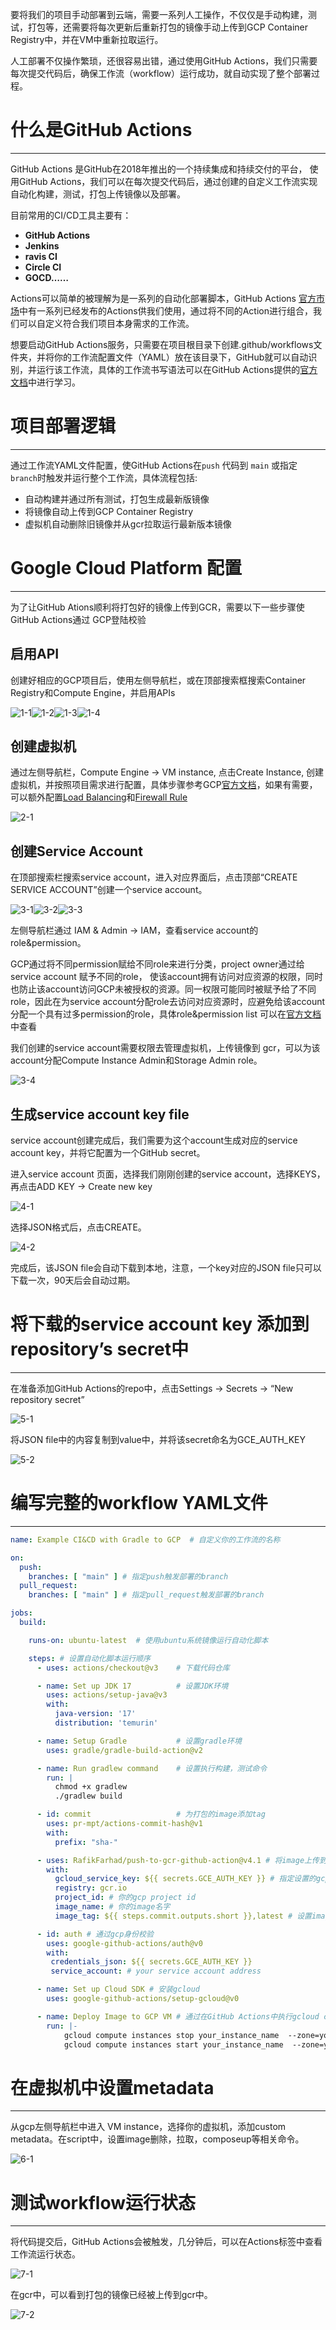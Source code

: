 要将我们的项目手动部署到云端，需要一系列人工操作，不仅仅是手动构建，测试，打包等，还需要将每次更新后重新打包的镜像手动上传到GCP Container Registry中，并在VM中重新拉取运行。

人工部署不仅操作繁琐，还很容易出错，通过使用GitHub Actions，我们只需要每次提交代码后，确保工作流（workflow）运行成功，就自动实现了整个部署过程。

# 什么是GitHub Actions

---

GitHub Actions 是GitHub在2018年推出的一个持续集成和持续交付的平台， 使用GitHub Actions，我们可以在每次提交代码后，通过创建的自定义工作流实现自动化构建，测试，打包上传镜像以及部署。

目前常用的CI/CD工具主要有：

- **GitHub Actions**
- **Jenkins**
- **ravis CI**
- **Circle CI**
- **GOCD……**

Actions可以简单的被理解为是一系列的自动化部署脚本，GitHub Actions [官方市场](https://github.com/marketplace?type=actions)中有一系列已经发布的Actions供我们使用，通过将不同的Action进行组合，我们可以自定义符合我们项目本身需求的工作流。

想要启动GitHub Actions服务，只需要在项目根目录下创建.github/workflows文件夹，并将你的工作流配置文件（YAML）放在该目录下，GitHub就可以自动识别，并运行该工作流，具体的工作流书写语法可以在GitHub Actions提供的[官方文档](https://docs.github.com/en/actions/using-workflows/workflow-syntax-for-github-actions#example-including-paths)中进行学习。

# 项目部署逻辑

---

通过工作流YAML文件配置，使GitHub Actions在`push` 代码到 `main` 或指定 `branch`时触发并运行整个工作流，具体流程包括:

- 自动构建并通过所有测试，打包生成最新版镜像
- 将镜像自动上传到GCP Container Registry
- 虚拟机自动删除旧镜像并从gcr拉取运行最新版本镜像

# Google Cloud Platform 配置

---

为了让GitHub Ations顺利将打包好的镜像上传到GCR，需要以下一些步骤使GitHub Actions通过 GCP登陆校验

## 启用API

创建好相应的GCP项目后，使用左侧导航栏，或在顶部搜索框搜索Container Registry和Compute Engine，并启用APIs


![1-1](../2022-09-15-1-1.png)![1-2](../1-2.png)![1-3](../1-3.png)![1-4](../1-4.png)

## 创建虚拟机

通过左侧导航栏，Compute Engine → VM instance, 点击Create Instance, 创建虚拟机，并按照项目需求进行配置，具体步骤参考GCP[官方文档](https://cloud.google.com/compute/docs/instances/create-start-instance)，如果有需要，可以额外配置[Load Balancing](https://cloud.google.com/load-balancing/docs/https)和[Firewall Rule](https://cloud.google.com/vpc/docs/firewalls)


![2-1](../2-1.png)

## 创建Service Account

在顶部搜索栏搜索service account，进入对应界面后，点击顶部“CREATE SERVICE ACCOUNT”创建一个service account。


![3-1](../3-1.png)![3-2](../3-2.png)![3-3](../3-3.png)


左侧导航栏通过 IAM & Admin -> IAM，查看service account的role&permission。

GCP通过将不同permission赋给不同role来进行分类，project owner通过给service account 赋予不同的role， 使该account拥有访问对应资源的权限，同时也防止该account访问GCP未被授权的资源。同一权限可能同时被赋予给了不同role，因此在为service account分配role去访问对应资源时，应避免给该account分配一个具有过多permission的role，具体role&permission list 可以在[官方文档](https://cloud.google.com/iam/docs/understanding-roles#predefined_roles)中查看

我们创建的service account需要权限去管理虚拟机，上传镜像到 gcr，可以为该account分配Compute Instance Admin和Storage Admin role。


![3-4](../3-4.png)

## 生成service account key file

service account创建完成后，我们需要为这个account生成对应的service account key，并将它配置为一个GitHub secret。

进入service account 页面，选择我们刚刚创建的service account，选择KEYS，再点击ADD KEY → Create new key


![4-1](../4-1.png)

选择JSON格式后，点击CREATE。

![4-2](../4-2.png)

完成后，该JSON file会自动下载到本地，注意，一个key对应的JSON file只可以下载一次，90天后会自动过期。

# 将下载的service account key 添加到repository’s secret中

---

在准备添加GitHub Actions的repo中，点击Settings → Secrets → “New repository secret”

![5-1](../5-1.png)

将JSON file中的内容复制到value中，并将该secret命名为GCE_AUTH_KEY

![5-2](../5-2.png)

# 编写完整的workflow YAML文件

---

```yaml
name: Example CI&CD with Gradle to GCP  # 自定义你的工作流的名称

on:
  push:
    branches: [ "main" ] # 指定push触发部署的branch
  pull_request:
    branches: [ "main" ] # 指定pull_request触发部署的branch

jobs:
  build:

    runs-on: ubuntu-latest  # 使用ubuntu系统镜像运行自动化脚本

    steps: # 设置自动化脚本运行顺序
      - uses: actions/checkout@v3    # 下载代码仓库

      - name: Set up JDK 17          # 设置JDK环境
        uses: actions/setup-java@v3
        with:
          java-version: '17'
          distribution: 'temurin'

      - name: Setup Gradle           # 设置gradle环境
        uses: gradle/gradle-build-action@v2

      - name: Run gradlew command    # 设置执行构建，测试命令
        run: |
          chmod +x gradlew
          ./gradlew build

      - id: commit                   # 为打包的image添加tag
        uses: pr-mpt/actions-commit-hash@v1
        with:
          prefix: "sha-"

      - uses: RafikFarhad/push-to-gcr-github-action@v4.1 # 将image上传到gcr
        with:
          gcloud_service_key: ${{ secrets.GCE_AUTH_KEY }} # 指定设置的gcp secret key
          registry: gcr.io
          project_id: # 你的gcp project id
          image_name: # 你的image名字
          image_tag: ${{ steps.commit.outputs.short }},latest # 设置image tag

      - id: auth # 通过gcp身份校验
        uses: google-github-actions/auth@v0
        with:
         credentials_json: ${{ secrets.GCE_AUTH_KEY }}
         service_account: # your service account address

      - name: Set up Cloud SDK # 安装gcloud
        uses: google-github-actions/setup-gcloud@v0

      - name: Deploy Image to GCP VM # 通过在GitHub Actions中执行gcloud command 实现重启虚拟机
        run: |-
            gcloud compute instances stop your_instance_name  --zone=your_zone
            gcloud compute instances start your_instance_name  --zone=your_zone
```


# 在虚拟机中设置metadata

---

从gcp左侧导航栏中进入 VM instance，选择你的虚拟机，添加custom metadata。在script中，设置image删除，拉取，composeup等相关命令。


![6-1](../6-1.png)
# 测试workflow运行状态

---

将代码提交后，GitHub Actions会被触发，几分钟后，可以在Actions标签中查看工作流运行状态。


![7-1](../7-1.png)

在gcr中，可以看到打包的镜像已经被上传到gcr中。

![7-2](../7-2.png)
